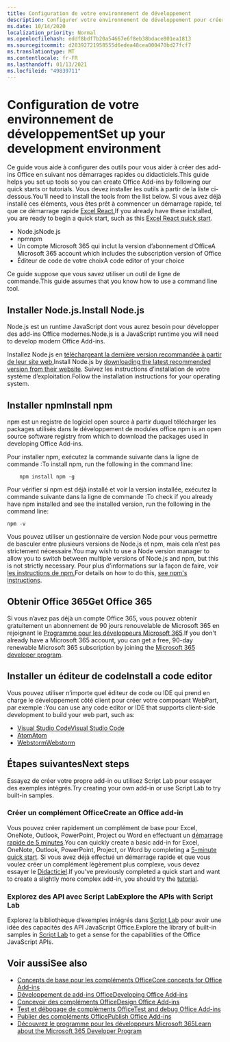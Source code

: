 ```yaml
---
title: Configuration de votre environnement de développement
description: Configurer votre environnement de développement pour créer des add-ins Office.
ms.date: 10/14/2020
localization_priority: Normal
ms.openlocfilehash: eddf8bdf7b20a54667e6f8eb38bdace801ea1813
ms.sourcegitcommit: d28392721958555d6edea48cea000470bd27fcf7
ms.translationtype: MT
ms.contentlocale: fr-FR
ms.lasthandoff: 01/13/2021
ms.locfileid: "49839711"
---
```

# <a name="set-up-your-development-environment"></a><span data-ttu-id="62ce3-103">Configuration de votre environnement de développement</span><span class="sxs-lookup"><span data-stu-id="62ce3-103">Set up your development environment</span></span>

<span data-ttu-id="62ce3-104">Ce guide vous aide à configurer des outils pour vous aider à créer des add-ins Office en suivant nos démarrages rapides ou didacticiels.</span><span class="sxs-lookup"><span data-stu-id="62ce3-104">This guide helps you set up tools so you can create Office Add-ins by following our quick starts or tutorials.</span></span> <span data-ttu-id="62ce3-105">Vous devez installer les outils à partir de la liste ci-dessous.</span><span class="sxs-lookup"><span data-stu-id="62ce3-105">You'll need to install the tools from the list below.</span></span> <span data-ttu-id="62ce3-106">Si vous avez déjà installé ces éléments, vous êtes prêt à commencer un démarrage rapide, tel que ce démarrage rapide [Excel React.](../quickstarts/excel-quickstart-react.md)</span><span class="sxs-lookup"><span data-stu-id="62ce3-106">If you already have these installed, you are ready to begin a quick start, such as this [Excel React quick start](../quickstarts/excel-quickstart-react.md).</span></span>

- <span data-ttu-id="62ce3-107">Node.js</span><span class="sxs-lookup"><span data-stu-id="62ce3-107">Node.js</span></span>
- <span data-ttu-id="62ce3-108">npm</span><span class="sxs-lookup"><span data-stu-id="62ce3-108">npm</span></span>
- <span data-ttu-id="62ce3-109">Un compte Microsoft 365 qui inclut la version d’abonnement d’Office</span><span class="sxs-lookup"><span data-stu-id="62ce3-109">A Microsoft 365 account which includes the subscription version of Office</span></span>
- <span data-ttu-id="62ce3-110">Éditeur de code de votre choix</span><span class="sxs-lookup"><span data-stu-id="62ce3-110">A code editor of your choice</span></span>

<span data-ttu-id="62ce3-111">Ce guide suppose que vous savez utiliser un outil de ligne de commande.</span><span class="sxs-lookup"><span data-stu-id="62ce3-111">This guide assumes that you know how to use a command line tool.</span></span> 

## <a name="install-nodejs"></a><span data-ttu-id="62ce3-112">Installer Node.js.</span><span class="sxs-lookup"><span data-stu-id="62ce3-112">Install Node.js</span></span>

<span data-ttu-id="62ce3-113">Node.js est un runtime JavaScript dont vous aurez besoin pour développer des add-ins Office modernes.</span><span class="sxs-lookup"><span data-stu-id="62ce3-113">Node.js is a JavaScript runtime you will need to develop modern Office Add-ins.</span></span>

<span data-ttu-id="62ce3-114">Installez Node.js en [téléchargeant la dernière version recommandée à partir de leur site web.](https://nodejs.org)</span><span class="sxs-lookup"><span data-stu-id="62ce3-114">Install Node.js by [downloading the latest recommended version from their website](https://nodejs.org).</span></span> <span data-ttu-id="62ce3-115">Suivez les instructions d’installation de votre système d’exploitation.</span><span class="sxs-lookup"><span data-stu-id="62ce3-115">Follow the installation instructions for your operating system.</span></span>

## <a name="install-npm"></a><span data-ttu-id="62ce3-116">Installer npm</span><span class="sxs-lookup"><span data-stu-id="62ce3-116">Install npm</span></span>

<span data-ttu-id="62ce3-117">npm est un registre de logiciel open source à partir duquel télécharger les packages utilisés dans le développement de modules office.</span><span class="sxs-lookup"><span data-stu-id="62ce3-117">npm is an open source software registry from which to download the packages used in developing Office Add-ins.</span></span>

<span data-ttu-id="62ce3-118">Pour installer npm, exécutez la commande suivante dans la ligne de commande :</span><span class="sxs-lookup"><span data-stu-id="62ce3-118">To install npm, run the following in the command line:</span></span>

```command&nbsp;line
    npm install npm -g
```

<span data-ttu-id="62ce3-119">Pour vérifier si npm est déjà installé et voir la version installée, exécutez la commande suivante dans la ligne de commande :</span><span class="sxs-lookup"><span data-stu-id="62ce3-119">To check if you already have npm installed and see the installed version, run the following in the command line:</span></span>

```command&nbsp;line
npm -v
```

<span data-ttu-id="62ce3-120">Vous pouvez utiliser un gestionnaire de version Node pour vous permettre de basculer entre plusieurs versions de Node.js et npm, mais cela n’est pas strictement nécessaire.</span><span class="sxs-lookup"><span data-stu-id="62ce3-120">You may wish to use a Node version manager to allow you to switch between multiple versions of Node.js and npm, but this is not strictly necessary.</span></span> <span data-ttu-id="62ce3-121">Pour plus d’informations sur la façon de faire, voir [les instructions de npm.](https://docs.npmjs.com/downloading-and-installing-node-js-and-npm)</span><span class="sxs-lookup"><span data-stu-id="62ce3-121">For details on how to do this, [see npm's instructions](https://docs.npmjs.com/downloading-and-installing-node-js-and-npm).</span></span>

## <a name="get-office-365"></a><span data-ttu-id="62ce3-122">Obtenir Office 365</span><span class="sxs-lookup"><span data-stu-id="62ce3-122">Get Office 365</span></span>

<span data-ttu-id="62ce3-123">Si vous n’avez pas déjà un compte Office 365, vous pouvez obtenir gratuitement un abonnement de 90 jours renouvelable de Microsoft 365 en rejoignant le [Programme pour les développeurs Microsoft 365](https://developer.microsoft.com/office/dev-program).</span><span class="sxs-lookup"><span data-stu-id="62ce3-123">If you don't already have a Microsoft 365 account, you can get a free, 90-day renewable Microsoft 365 subscription by joining the [Microsoft 365 developer program](https://developer.microsoft.com/office/dev-program).</span></span>

## <a name="install-a-code-editor"></a><span data-ttu-id="62ce3-124">Installer un éditeur de code</span><span class="sxs-lookup"><span data-stu-id="62ce3-124">Install a code editor</span></span>

<span data-ttu-id="62ce3-125">Vous pouvez utiliser n’importe quel éditeur de code ou IDE qui prend en charge le développement côté client pour créer votre composant WebPart, par exemple :</span><span class="sxs-lookup"><span data-stu-id="62ce3-125">You can use any code editor or IDE that supports client-side development to build your web part, such as:</span></span>

- [<span data-ttu-id="62ce3-126">Visual Studio Code</span><span class="sxs-lookup"><span data-stu-id="62ce3-126">Visual Studio Code</span></span>](https://code.visualstudio.com/)
- [<span data-ttu-id="62ce3-127">Atom</span><span class="sxs-lookup"><span data-stu-id="62ce3-127">Atom</span></span>](https://atom.io)
- [<span data-ttu-id="62ce3-128">Webstorm</span><span class="sxs-lookup"><span data-stu-id="62ce3-128">Webstorm</span></span>](https://www.jetbrains.com/webstorm)

## <a name="next-steps"></a><span data-ttu-id="62ce3-129">Étapes suivantes</span><span class="sxs-lookup"><span data-stu-id="62ce3-129">Next steps</span></span>

<span data-ttu-id="62ce3-130">Essayez de créer votre propre add-in ou utilisez Script Lab pour essayer des exemples intégrés.</span><span class="sxs-lookup"><span data-stu-id="62ce3-130">Try creating your own add-in or use Script Lab to try built-in samples.</span></span>

### <a name="create-an-office-add-in"></a><span data-ttu-id="62ce3-131">Créer un complément Office</span><span class="sxs-lookup"><span data-stu-id="62ce3-131">Create an Office add-in</span></span>

<span data-ttu-id="62ce3-132">Vous pouvez créer rapidement un complément de base pour Excel, OneNote, Outlook, PowerPoint, Project ou Word en effectuant un [démarrage rapide de 5 minutes](../index.yml).</span><span class="sxs-lookup"><span data-stu-id="62ce3-132">You can quickly create a basic add-in for Excel, OneNote, Outlook, PowerPoint, Project, or Word by completing a [5-minute quick start](../index.yml).</span></span> <span data-ttu-id="62ce3-133">Si vous avez déjà effectué un démarrage rapide et que vous voulez créer un complément légèrement plus complexe, vous devez essayer le [Didacticiel](../index.yml).</span><span class="sxs-lookup"><span data-stu-id="62ce3-133">If you've previously completed a quick start and want to create a slightly more complex add-in, you should try the [tutorial](../index.yml).</span></span>

### <a name="explore-the-apis-with-script-lab"></a><span data-ttu-id="62ce3-134">Explorez des API avec Script Lab</span><span class="sxs-lookup"><span data-stu-id="62ce3-134">Explore the APIs with Script Lab</span></span>

<span data-ttu-id="62ce3-135">Explorez la bibliothèque d’exemples intégrés dans [Script Lab](explore-with-script-lab.md) pour avoir une idée des capacités des API JavaScript Office.</span><span class="sxs-lookup"><span data-stu-id="62ce3-135">Explore the library of built-in samples in [Script Lab](explore-with-script-lab.md) to get a sense for the capabilities of the Office JavaScript APIs.</span></span>

## <a name="see-also"></a><span data-ttu-id="62ce3-136">Voir aussi</span><span class="sxs-lookup"><span data-stu-id="62ce3-136">See also</span></span>

- [<span data-ttu-id="62ce3-137">Concepts de base pour les compléments Office</span><span class="sxs-lookup"><span data-stu-id="62ce3-137">Core concepts for Office Add-ins</span></span>](../overview/core-concepts-office-add-ins.md)
- [<span data-ttu-id="62ce3-138">Développement de add-ins Office</span><span class="sxs-lookup"><span data-stu-id="62ce3-138">Developing Office Add-ins</span></span>](../develop/develop-overview.md)
- [<span data-ttu-id="62ce3-139">Concevoir des compléments Office</span><span class="sxs-lookup"><span data-stu-id="62ce3-139">Design Office Add-ins</span></span>](../design/add-in-design.md)
- [<span data-ttu-id="62ce3-140">Test et débogage de compléments Office</span><span class="sxs-lookup"><span data-stu-id="62ce3-140">Test and debug Office Add-ins</span></span>](../testing/test-debug-office-add-ins.md)
- [<span data-ttu-id="62ce3-141">Publier des compléments Office</span><span class="sxs-lookup"><span data-stu-id="62ce3-141">Publish Office Add-ins</span></span>](../publish/publish.md)
- [<span data-ttu-id="62ce3-142">Découvrez le programme pour les développeurs Microsoft 365</span><span class="sxs-lookup"><span data-stu-id="62ce3-142">Learn about the Microsoft 365 Developer Program</span></span>](https://developer.microsoft.com/microsoft-365/dev-program)
